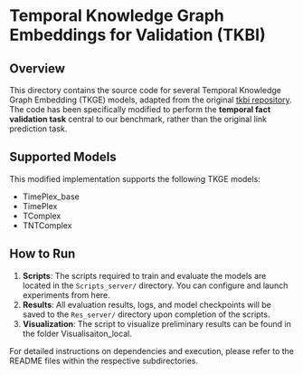 # Temporal Knowledge Graph Embeddings for Validation (TKBI)

## Overview

This directory contains the source code for several Temporal Knowledge Graph Embedding (TKGE) models, adapted from the original [tkbi repository](https://github.com/dair-iitd/tkbi). The code has been specifically modified to perform the **temporal fact validation task** central to our benchmark, rather than the original link prediction task.

## Supported Models

This modified implementation supports the following TKGE models:

* TimePlex_base
* TimePlex
* TComplex
* TNTComplex

## How to Run

1.  **Scripts**: The scripts required to train and evaluate the models are located in the `Scripts_server/` directory. You can configure and launch experiments from here.
2.  **Results**: All evaluation results, logs, and model checkpoints will be saved to the `Res_server/` directory upon completion of the scripts.
3.  **Visualization**: The script to visualize preliminary results can be found in the folder Visualisaiton_local. 

For detailed instructions on dependencies and execution, please refer to the README files within the respective subdirectories.
